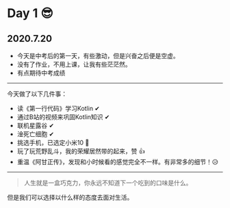 # Day 1 😎
## 2020.7.20

- 今天是中考后的第一天，有些激动，但是兴奋之后便是空虚。
- 没有了作业，不用上课，让我有些茫茫然。
- 有点期待中考成绩

***

今天做了以下几件事：

- 读《第一行代码》学习Kotlin ✔
- 通过B站的视频来巩固Kotlin知识 ✔
- 联机星露谷 ✔
- 淦死亡细胞 ✔
- 挑选手机，已选定小米10 📱
- 玩了玩荒野乱斗，我的荣耀居然带的起来，赞 👍
- 重温《阿甘正传》，发现和小时候看的感觉完全不一样。有非常多的细节！😥

***

> 人生就是一盒巧克力，你永远不知道下一个吃到的口味是什么。

 但是我们可以选择以什么样的态度去面对生活。
